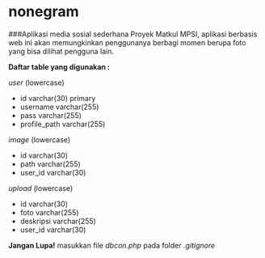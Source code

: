 # nonegram
###Aplikasi media sosial sederhana
Proyek Matkul MPSI, aplikasi berbasis web ini akan memungkinkan penggunanya berbagi momen berupa foto yang bisa dilihat pengguna lain.

__Daftar table yang digunakan :__

_user_ (lowercase)
* id varchar(30) primary
* username varchar(255)
* pass varchar(255)
* profile_path varchar(255)

_image_ (lowercase)
* id varchar(30)
* path varchar(255)
* user_id varchar(30)

_upload_ (lowercase)
* id varchar(30)
* foto varchar(255)
* deskripsi varchar(255)
* user_id varchar(30)


__Jangan Lupa!__
masukkan file _dbcon.php_ pada folder _.gitignore_